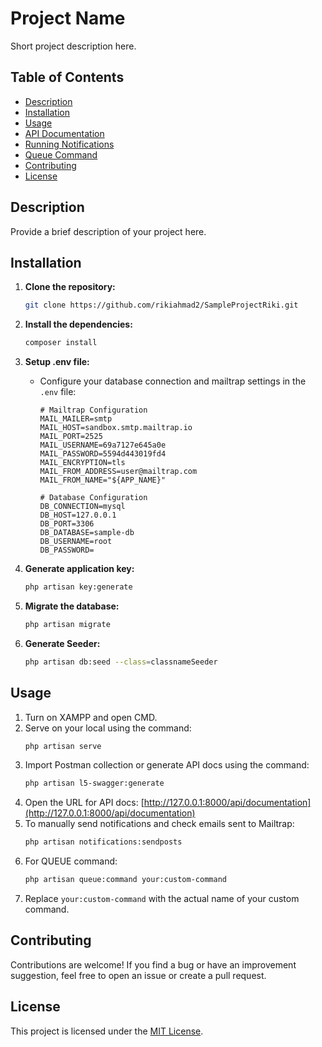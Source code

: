 # Project Name

Short project description here.

## Table of Contents

- [Description](#description)
- [Installation](#installation)
- [Usage](#usage)
- [API Documentation](#api-documentation)
- [Running Notifications](#running-notifications)
- [Queue Command](#queue-command)
- [Contributing](#contributing)
- [License](#license)

## Description

Provide a brief description of your project here.

## Installation

1. **Clone the repository:**
    ```bash
    git clone https://github.com/rikiahmad2/SampleProjectRiki.git
    ```

2. **Install the dependencies:**
    ```bash
    composer install
    ```

3. **Setup .env file:**
   - Configure your database connection and mailtrap settings in the `.env` file:
     ```env
     # Mailtrap Configuration
     MAIL_MAILER=smtp
     MAIL_HOST=sandbox.smtp.mailtrap.io
     MAIL_PORT=2525
     MAIL_USERNAME=69a7127e645a0e
     MAIL_PASSWORD=5594d443019fd4
     MAIL_ENCRYPTION=tls
     MAIL_FROM_ADDRESS=user@mailtrap.com
     MAIL_FROM_NAME="${APP_NAME}"

     # Database Configuration
     DB_CONNECTION=mysql
     DB_HOST=127.0.0.1
     DB_PORT=3306
     DB_DATABASE=sample-db
     DB_USERNAME=root
     DB_PASSWORD=
     ```

4. **Generate application key:**
    ```bash
    php artisan key:generate
    ```

5. **Migrate the database:**
    ```bash
    php artisan migrate
    ```

6. **Generate Seeder:**
    ```bash
    php artisan db:seed --class=classnameSeeder
    ```

## Usage

1. Turn on XAMPP and open CMD.
2. Serve on your local using the command:
    ```bash
    php artisan serve
    ```
3. Import Postman collection or generate API docs using the command:
    ```bash
    php artisan l5-swagger:generate
    ```
4. Open the URL for API docs:
   [http://127.0.0.1:8000/api/documentation](http://127.0.0.1:8000/api/documentation)
5. To manually send notifications and check emails sent to Mailtrap:
    ```bash
    php artisan notifications:sendposts
    ```
6. For QUEUE command:
    ```bash
    php artisan queue:command your:custom-command
    ```
7. Replace `your:custom-command` with the actual name of your custom command.

## Contributing

Contributions are welcome! If you find a bug or have an improvement suggestion, feel free to open an issue or create a pull request.

## License

This project is licensed under the [MIT License](LICENSE).

